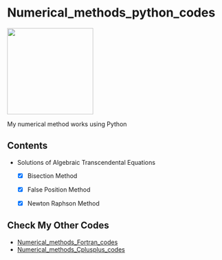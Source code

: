 # Numerical_methods_python_codes
<image src="https://i.imgur.com/Kg92Itw.png" height="200" >


My numerical method works using Python

## Contents
* Solutions  of  Algebraic  Transcendental Equations
  - [x] Bisection Method
  - [x] False Position Method
  - [x] Newton Raphson Method 


## Check My Other Codes
* [Numerical_methods_Fortran_codes](https://github.com/rahular09062001/Numerical_methods_Fortran_codes)
* [Numerical_methods_Cplusplus_codes](https://github.com/rahular09062001/Numerical_methods_Cplusplus_codes)
  
  
